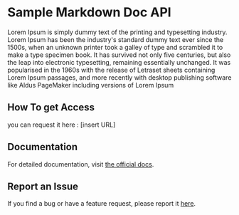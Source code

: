 # Sample Markdown Doc API

Lorem Ipsum is simply dummy text of the printing and typesetting industry. Lorem Ipsum has been the industry's standard dummy text ever since the 1500s, when an unknown printer took a galley of type and scrambled it to make a type specimen book. It has survived not only five centuries, but also the leap into electronic typesetting, remaining essentially unchanged. It was popularised in the 1960s with the release of Letraset sheets containing Lorem Ipsum passages, and more recently with desktop publishing software like Aldus PageMaker including versions of Lorem Ipsum

## How To get Access

you can request it here : [insert URL]

## Documentation

For detailed documentation, visit [the official docs](http://example.com/docs/).

## Report an Issue

If you find a bug or have a feature request, please report it [here](http://example.com/issues).
